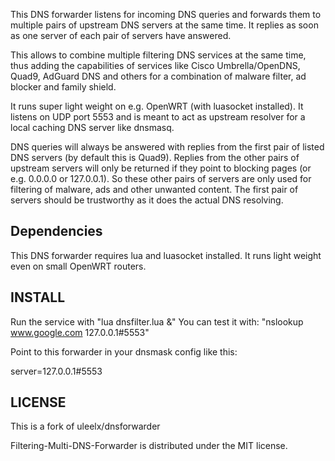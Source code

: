 This DNS forwarder listens for incoming DNS queries and forwards them to multiple pairs of upstream DNS servers at the same time.
It replies as soon as one server of each pair of servers have answered.

This allows to combine multiple filtering DNS services at the same time, thus adding the capabilities of services like Cisco Umbrella/OpenDNS, Quad9, AdGuard DNS and others for a combination of malware filter, ad blocker and family shield.

It runs super light weight on e.g. OpenWRT (with luasocket installed).
It listens on UDP port 5553 and is meant to act as upstream resolver for a local caching DNS server like dnsmasq.

DNS queries will always be answered with replies from the first pair of listed DNS servers (by default this is Quad9). Replies from the other pairs of upstream servers will only be returned if they point to blocking pages (or e.g. 0.0.0.0 or 127.0.0.1). So these other pairs of servers are only used for filtering of malware, ads and other unwanted content. The first pair of servers should be trustworthy as it does the actual DNS resolving.
  
Dependencies
----------------------------

This DNS forwarder requires lua and luasocket installed.
It runs light weight even on small OpenWRT routers.

INSTALL
---------------------

Run the service with "lua dnsfilter.lua &"
You can test it with: "nslookup www.google.com 127.0.0.1#5553"

Point to this forwarder in your dnsmask config like this:

server=127.0.0.1#5553

LICENSE
----------------------

This is a fork of uleelx/dnsforwarder

Filtering-Multi-DNS-Forwarder is distributed under the MIT license.
